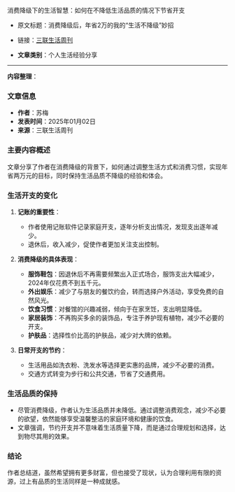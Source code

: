 消费降级下的生活智慧：如何在不降低生活品质的情况下节省开支
- 原文标题：消费降级后，年省2万的我的“生活不降级”妙招
- 链接：[三联生活周刊](https://mp.weixin.qq.com/s?src=11&timestamp=1735959277&ver=5729&signature=LjC8g6CqzgO2RavHXZ5Fc3doYYe9LYcglD*Wl7Yxq6yr5lmhcwzEnrTHhSGOZFa*GN1*ywdeRX-dEc63VZZpSIeGZTG6wgDpofBajWtsFjX4wCtmh8phrmKpikiuCeBJ&new=1)

- **文章类别**：个人生活经验分享

---
**内容整理**：

### 文章信息
- **作者**：苏梅
- **发表时间**：2025年01月02日
- **来源**：三联生活周刊

### 主要内容概述
文章分享了作者在消费降级的背景下，如何通过调整生活方式和消费习惯，实现年省两万元的目标，同时保持生活品质不降级的经验和体会。

### 生活开支的变化
1. **记账的重要性**：
   - 作者使用记账软件记录家庭开支，逐年分析支出情况，发现支出逐年减少。
   - 退休后，收入减少，促使作者更加关注支出控制。

2. **消费降级的具体表现**：
   - **服饰鞋包**：因退休后不再需要频繁出入正式场合，服饰支出大幅减少，2024年仅花费不到五千元。
   - **外出娱乐**：减少了与朋友的餐饮约会，转而选择户外活动，享受免费的自然风光。
   - **饮食习惯**：对餐馆的兴趣减弱，倾向于在家烹饪，支出明显降低。
   - **家居装饰**：不再购买多余的装饰品，专注于养护现有植物，减少不必要的开支。
   - **护肤品**：选择性价比高的护肤品，减少对大牌的依赖。

3. **日常开支的节约**：
   - 生活用品如洗衣粉、洗发水等选择更实惠的品牌，减少不必要的消费。
   - 交通方式转变为步行和公共交通，节省了交通费用。

### 生活品质的保持
- 尽管消费降级，作者认为生活品质并未降低。通过调整消费观念，减少不必要的欲望，依然能够享受温馨整洁的家庭环境和健康的饮食。
- 文章强调，节约开支并不意味着生活质量下降，而是通过合理规划和选择，达到物尽其用的效果。

### 结论
作者总结道，虽然希望拥有更多财富，但也接受了现状，认为合理利用有限的资源，过上有品质的生活同样是一种成就感。